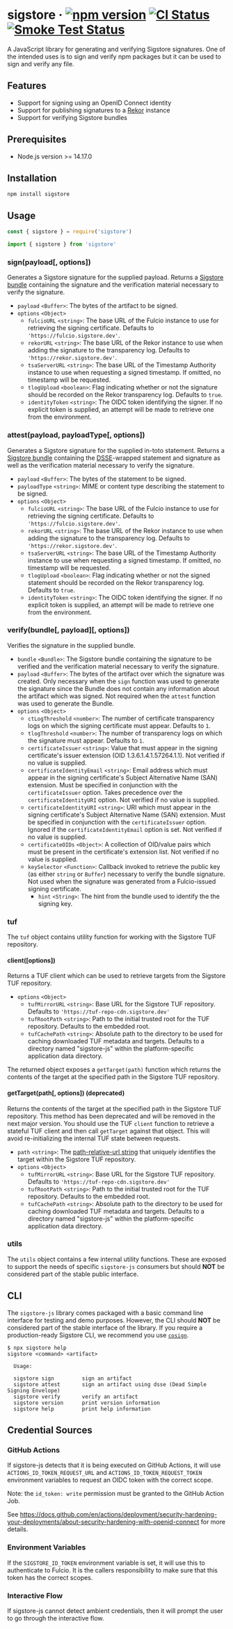 # sigstore &middot; [![npm version](https://img.shields.io/npm/v/sigstore.svg?style=flat)](https://www.npmjs.com/package/sigstore) [![CI Status](https://github.com/sigstore/sigstore-js/workflows/CI/badge.svg)](https://github.com/sigstore/sigstore-js/actions/workflows/ci.yml) [![Smoke Test Status](https://github.com/sigstore/sigstore-js/workflows/smoke-test/badge.svg)](https://github.com/sigstore/sigstore-js/actions/workflows/smoke-test.yml)

A JavaScript library for generating and verifying Sigstore signatures. One of
the intended uses is to sign and verify npm packages but it can be used to sign
and verify any file.

## Features

* Support for signing using an OpenID Connect identity
* Support for publishing signatures to a [Rekor][1] instance
* Support for verifying Sigstore bundles

## Prerequisites

- Node.js version >= 14.17.0

## Installation

```
npm install sigstore
```

## Usage

```javascript
const { sigstore } = require('sigstore')
```

```javascript
import { sigstore } from 'sigstore'
```

### sign(payload[, options])

Generates a Sigstore signature for the supplied payload. Returns a
[Sigstore bundle][2] containing the signature and the verification material
necessary to verify the signature.

* `payload` `<Buffer>`: The bytes of the artifact to be signed.
* `options` `<Object>`
  * `fulcioURL` `<string>`: The base URL of the Fulcio instance to use for retrieving the signing certificate. Defaults to `'https://fulcio.sigstore.dev'`.
  * `rekorURL` `<string>`: The base URL of the Rekor instance to use when adding the signature to the transparency log. Defaults to `'https://rekor.sigstore.dev'`.
  * `tsaServerURL` `<string>`: The base URL of the Timestamp Authority instance to use when requesting a signed timestamp. If omitted, no timestamp will be requested.
  * `tlogUpload` `<boolean>`: Flag indicating whether or not the signature should be recorded on the Rekor transparency log. Defaults to `true`.
  * `identityToken` `<string>`: The OIDC token identifying the signer. If no explicit token is supplied, an attempt will be made to retrieve one from the environment.

### attest(payload, payloadType[, options])

Generates a Sigstore signature for the supplied in-toto statement. Returns a
[Sigstore bundle][2] containing the [DSSE][3]-wrapped statement and signature
as well as the verification material necessary to verify the signature.

* `payload` `<Buffer>`: The bytes of the statement to be signed.
* `payloadType` `<string>`: MIME or content type describing the statement to be signed.
* `options` `<Object>`
  * `fulcioURL` `<string>`: The base URL of the Fulcio instance to use for retrieving the signing certificate. Defaults to `'https://fulcio.sigstore.dev'`.
  * `rekorURL` `<string>`: The base URL of the Rekor instance to use when adding the signature to the transparency log. Defaults to `'https://rekor.sigstore.dev'`.
  * `tsaServerURL` `<string>`: The base URL of the Timestamp Authority instance to use when requesting a signed timestamp. If omitted, no timestamp will be requested.
  * `tlogUpload` `<boolean>`: Flag indicating whether or not the signed statement should be recorded on the Rekor transparency log. Defaults to `true`.
  * `identityToken` `<string>`: The OIDC token identifying the signer. If no explicit token is supplied, an attempt will be made to retrieve one from the environment.


### verify(bundle[, payload][, options])

Verifies the signature in the supplied bundle.

* `bundle` `<Bundle>`: The Sigstore bundle containing the signature to be verified and the verification material necessary to verify the signature.
* `payload` `<Buffer>`: The bytes of the artifact over which the signature was created. Only necessary when the `sign` function was used to generate the signature since the Bundle does not contain any information about the artifact which was signed. Not required when the `attest` function was used to generate the Bundle.
* `options` `<Object>`
  * `ctLogThreshold` `<number>`: The number of certificate transparency logs on which the signing certificate must appear. Defaults to `1`.
  * `tlogThreshold` `<number>`: The number of transparency logs on which the signature must appear. Defaults to `1`.
  * `certificateIssuer` `<string>`: Value that must appear in the signing certificate's issuer extension (OID 1.3.6.1.4.1.57264.1.1). Not verified if no value is supplied.
  * `certificateIdentityEmail` `<string>`: Email address which must appear in the signing certificate's Subject Alternative Name (SAN) extension. Must be specified in conjunction with the `certificateIssuer` option. Takes precedence over the `certificateIdentityURI` option. Not verified if no value is supplied.
  * `certificateIdentityURI` `<string>`: URI which must appear in the signing certificate's Subject Alternative Name (SAN) extension. Must be specified in conjunction with the `certificateIssuer` option. Ignored if the `certificateIdentityEmail` option is set. Not verified if no value is supplied.
  * `certificateOIDs` `<Object>`: A collection of OID/value pairs which must be present in the certificate's extension list. Not verified if no value is supplied.
  * `keySelector` `<Function>`: Callback invoked to retrieve the public key (as either `string` or `Buffer`) necessary to verify the bundle signature. Not used when the signature was generated from a Fulcio-issued signing certificate.
    * `hint` `<String>`: The hint from the bundle used to identify the the signing key.

### tuf

The `tuf` object contains utility function for working with the Sigstore TUF repository.

#### client([options])

Returns a TUF client which can be used to retrieve targets from the Sigstore TUF repository.

* `options` `<Object>`
  * `tufMirrorURL` `<string>`: Base URL for the Sigstore TUF repository. Defaults to `'https://tuf-repo-cdn.sigstore.dev'`
  * `tufRootPath` `<string>`: Path to the initial trusted root for the TUF repository. Defaults to the embedded root.
  * `tufCachePath` `<string>`: Absolute path to the directory to be used for caching downloaded TUF metadata and targets. Defaults to a directory named "sigstore-js" within the platform-specific application data directory.

The returned object exposes a `getTarget(path)` function which returns the
contents of the target at the specified path in the Sigstore TUF repository.

#### getTarget(path[, options]) (deprecated)

Returns the contents of the target at the specified path in the Sigstore TUF repository.
This method has been deprecated and will be removed in the next major version.
You should use the TUF `client` function to retrieve a stateful TUF client and
then call `getTarget` against that object. This will avoid re-initializing the
internal TUF state between requests.

* `path` `<string>`: The [path-relative-url string](https://url.spec.whatwg.org/#path-relative-url-string) that uniquely identifies the target within the Sigstore TUF repository.
* `options` `<Object>`
  * `tufMirrorURL` `<string>`: Base URL for the Sigstore TUF repository. Defaults to `'https://tuf-repo-cdn.sigstore.dev'`
  * `tufRootPath` `<string>`: Path to the initial trusted root for the TUF repository. Defaults to the embedded root.
  * `tufCachePath` `<string>`: Absolute path to the directory to be used for caching downloaded TUF metadata and targets. Defaults to a directory named "sigstore-js" within the platform-specific application data directory.


### utils

The `utils` object contains a few internal utility functions. These are exposed
to support the needs of specific `sigstore-js` consumers but should **NOT** be
considered part of the stable public interface.

## CLI

The `sigstore-js` library comes packaged with a basic command line interface
for testing and demo purposes. However, the CLI should **NOT** be considered
part of the stable interface of the library. If you require a production-ready
Sigstore CLI, we recommend you use [`cosign`][4].

```shell
$ npx sigstore help
sigstore <command> <artifact>

  Usage:

  sigstore sign         sign an artifact
  sigstore attest       sign an artifact using dsse (Dead Simple Signing Envelope)
  sigstore verify       verify an artifact
  sigstore version      print version information
  sigstore help         print help information
```

## Credential Sources

### GitHub Actions

If sigstore-js detects that it is being executed on GitHub Actions, it will use `ACTIONS_ID_TOKEN_REQUEST_URL`
and `ACTIONS_ID_TOKEN_REQUEST_TOKEN` environment variables to request an OIDC token with the correct scope.

Note: the `id_token: write` permission must be granted to the GitHub Action Job.

See https://docs.github.com/en/actions/deployment/security-hardening-your-deployments/about-security-hardening-with-openid-connect
for more details.

### Environment Variables

If the `SIGSTORE_ID_TOKEN` environment variable is set, it will use this to authenticate to Fulcio.
It is the callers responsibility to make sure that this token has the correct scopes.

### Interactive Flow

If sigstore-js cannot detect ambient credentials, then it will prompt the user to go through the
interactive flow.



[1]: https://github.com/sigstore/rekor
[2]: https://github.com/sigstore/protobuf-specs/blob/9b722b68a717778ba4f11543afa4ef93205ab502/protos/sigstore_bundle.proto#L63-L84
[3]: https://github.com/secure-systems-lab/dsse
[4]: https://github.com/sigstore/cosign
